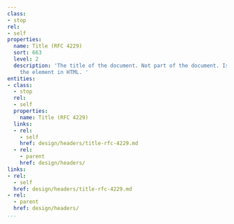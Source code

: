 ```yaml
---
class:
- stop
rel:
- self
properties:
  name: Title (RFC 4229)
  sort: 663
  level: 2
  description: 'The title of the document. Not part of the document. Isomorphic with
    the element in HTML. '
entities:
- class:
  - stop
  rel:
  - self
  properties:
    name: Title (RFC 4229)
  links:
  - rel:
    - self
    href: design/headers/title-rfc-4229.md
  - rel:
    - parent
    href: design/headers/
links:
- rel:
  - self
  href: design/headers/title-rfc-4229.md
- rel:
  - parent
  href: design/headers/
...
```

